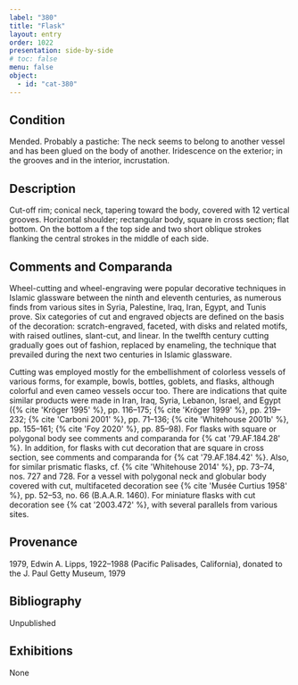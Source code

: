 ```yaml
---
label: "380"
title: "Flask"
layout: entry
order: 1022
presentation: side-by-side
# toc: false
menu: false
object:
  - id: "cat-380"
---
```


## Condition

Mended. Probably a pastiche: The neck seems to belong to another vessel and has been glued on the body of another. Iridescence on the exterior; in the grooves and in the interior, incrustation.

## Description

Cut-off rim; conical neck, tapering toward the body, covered with 12 vertical grooves. Horizontal shoulder; rectangular body, square in cross section; flat bottom. On the bottom a f the top side and two short oblique strokes flanking the central strokes in the middle of each side.

## Comments and Comparanda

Wheel-cutting and wheel-engraving were popular decorative techniques in Islamic glassware between the ninth and eleventh centuries, as numerous finds from various sites in Syria, Palestine, Iraq, Iran, Egypt, and Tunis prove. Six categories of cut and engraved objects are defined on the basis of the decoration: scratch-engraved, faceted, with disks and related motifs, with raised outlines, slant-cut, and linear. In the twelfth century cutting gradually goes out of fashion, replaced by enameling, the technique that prevailed during the next two centuries in Islamic glassware.

Cutting was employed mostly for the embellishment of colorless vessels of various forms, for example, bowls, bottles, goblets, and flasks, although colorful and even cameo vessels occur too. There are indications that quite similar products were made in Iran, Iraq, Syria, Lebanon, Israel, and Egypt ({% cite 'Kröger 1995' %}, pp. 116–175; {% cite 'Kröger 1999' %}, pp. 219–232; {% cite 'Carboni 2001' %}, pp. 71–136; {% cite 'Whitehouse 2001b' %}, pp. 155–161; {% cite 'Foy 2020' %}, pp. 85–98). For flasks with square or polygonal body see comments and comparanda for {% cat '79.AF.184.28' %}. In addition, for flasks with cut decoration that are square in cross section, see comments and comparanda for {% cat '79.AF.184.42' %}. Also, for similar prismatic flasks, cf. {% cite 'Whitehouse 2014' %}, pp. 73–74, nos. 727 and 728. For a vessel with polygonal neck and globular body covered with cut, multifaceted decoration see {% cite 'Musée Curtius 1958' %}, pp. 52–53, no. 66 (B.A.A.R. 1460). For miniature flasks with cut decoration see {% cat '2003.472' %}, with several parallels from various sites.

## Provenance

1979, Edwin A. Lipps, 1922–1988 (Pacific Palisades, California), donated to the J. Paul Getty Museum, 1979

## Bibliography

Unpublished

## Exhibitions

None